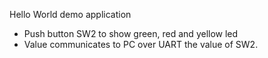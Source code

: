 Hello World demo application

- Push button SW2 to show green, red and yellow led
- Value communicates to PC over UART the value of SW2.
